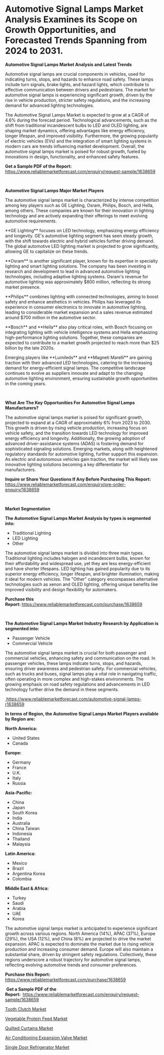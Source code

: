 <p><h1>Automotive Signal Lamps Market Analysis Examines its Scope on Growth Opportunities, and Forecasted Trends Spanning from 2024 to 2031.</h1></p><p><strong>Automotive Signal Lamps Market Analysis and Latest Trends</strong></p>
<p><p>Automotive signal lamps are crucial components in vehicles, used for indicating turns, stops, and hazards to enhance road safety. These lamps include turn signals, brake lights, and hazard lights, which contribute to effective communication between drivers and pedestrians. The market for automotive signal lamps is experiencing significant growth, driven by the rise in vehicle production, stricter safety regulations, and the increasing demand for advanced lighting technologies.</p><p>The Automotive Signal Lamps Market is expected to grow at a CAGR of 4.6% during the forecast period. Technological advancements, such as the shift from traditional incandescent bulbs to LED and OLED lighting, are shaping market dynamics, offering advantages like energy efficiency, longer lifespan, and improved visibility. Furthermore, the growing popularity of electric vehicles (EVs) and the integration of smart lighting systems in modern cars are trends influencing market development. Overall, the automotive signal lamps market is poised for robust growth, fueled by innovations in design, functionality, and enhanced safety features.</p></p>
<p><strong>Get a Sample PDF of the Report:&nbsp;</strong> <a href="https://www.reliablemarketforecast.com/enquiry/request-sample/1638659">https://www.reliablemarketforecast.com/enquiry/request-sample/1638659</a></p>
<p>&nbsp;</p>
<p><strong>Automotive Signal Lamps Major Market Players</strong></p>
<p><p>The automotive signal lamps market is characterized by intense competition among key players such as GE Lighting, Osram, Philips, Bosch, and Hella, among others. These companies are known for their innovation in lighting technology and are actively expanding their offerings to meet evolving automotive requirements.</p><p>**GE Lighting** focuses on LED technology, emphasizing energy efficiency and longevity. GE's automotive lighting segment has seen steady growth, with the shift towards electric and hybrid vehicles further driving demand. The global automotive LED lighting market is projected to grow significantly, allowing GE to capitalize on these trends.</p><p>**Osram** is another significant player, known for its expertise in specialty lighting and smart lighting solutions. The company has been investing in research and development to lead in advanced automotive lighting technologies, including adaptive lighting systems. Osram's revenue for automotive lighting was approximately $800 million, reflecting its strong market presence.</p><p>**Philips** combines lighting with connected technologies, aiming to boost safety and enhance aesthetics in vehicles. Philips has leveraged its experience in consumer electronics to innovate in automotive lighting, leading to considerable market expansion and a sales revenue estimated around $700 million in the automotive sector.</p><p>**Bosch** and **Hella** also play critical roles, with Bosch focusing on integrating lighting with vehicle intelligence systems and Hella emphasizing high-performance lighting solutions. Together, these companies are expected to contribute to a market growth projected to reach more than $25 billion by the late 2020s.</p><p>Emerging players like **Lumileds** and **Magneti Marelli** are gaining traction with their advanced LED technologies, catering to the increasing demand for energy-efficient signal lamps. The competitive landscape continues to evolve as suppliers innovate and adapt to the changing automotive lighting environment, ensuring sustainable growth opportunities in the coming years.</p></p>
<p>&nbsp;</p>
<p><strong>What Are The Key Opportunities For Automotive Signal Lamps Manufacturers?</strong></p>
<p><p>The automotive signal lamps market is poised for significant growth, projected to expand at a CAGR of approximately 6% from 2023 to 2030. This growth is driven by rising vehicle production, increasing focus on vehicle safety, and the transition towards LED technology for improved energy efficiency and longevity. Additionally, the growing adoption of advanced driver-assistance systems (ADAS) is fostering demand for sophisticated signaling solutions. Emerging markets, along with heightened regulatory standards for automotive lighting, further support this expansion. As electric and autonomous vehicles gain traction, the market will likely see innovative lighting solutions becoming a key differentiator for manufacturers.</p></p>
<p><strong>Inquire or Share Your Questions If Any Before Purchasing This Report:</strong> <a href="https://www.reliablemarketforecast.com/enquiry/pre-order-enquiry/1638659">https://www.reliablemarketforecast.com/enquiry/pre-order-enquiry/1638659</a></p>
<p>&nbsp;</p>
<p><strong>Market Segmentation</strong></p>
<p><strong>The Automotive Signal Lamps Market Analysis by types is segmented into:</strong></p>
<p><ul><li>Traditional Lighting</li><li>LED Lighting</li><li>Other</li></ul></p>
<p><p>The automotive signal lamps market is divided into three main types. Traditional lighting includes halogen and incandescent bulbs, known for their affordability and widespread use, yet they are less energy-efficient and have shorter lifespans. LED lighting has gained popularity due to its superior energy efficiency, longer lifespan, and brighter illumination, making it ideal for modern vehicles. The "Other" category encompasses alternative technologies such as xenon and OLED lighting, offering unique benefits like improved visibility and design flexibility for automakers.</p></p>
<p><strong>Purchase this Report:&nbsp;</strong><a href="https://www.reliablemarketforecast.com/purchase/1638659">https://www.reliablemarketforecast.com/purchase/1638659</a></p>
<p>&nbsp;</p>
<p><strong>The Automotive Signal Lamps Market Industry Research by Application is segmented into:</strong></p>
<p><ul><li>Passenger Vehicle</li><li>Commercial Vehicle</li></ul></p>
<p><p>The automotive signal lamps market is crucial for both passenger and commercial vehicles, enhancing safety and communication on the road. In passenger vehicles, these lamps indicate turns, stops, and hazards, ensuring driver awareness and pedestrian safety. For commercial vehicles, such as trucks and buses, signal lamps play a vital role in navigating traffic, often operating in more complex and high-stakes environments. The growing emphasis on road safety regulations and advancements in LED technology further drive the demand in these segments.</p></p>
<p><a href="https://www.reliablemarketforecast.com/automotive-signal-lamps-r1638659">&nbsp;https://www.reliablemarketforecast.com/automotive-signal-lamps-r1638659</a></p>
<p><strong>In terms of Region, the Automotive Signal Lamps Market Players available by Region are:</strong></p>
<p>
    <p> <strong> North America: </strong>
        <ul>
            <li>United States</li>
            <li>Canada</li>
        </ul>
        </p> 
    <p> <strong> Europe: </strong>
        <ul>
            <li>Germany</li>
            <li>France</li>
            <li>U.K.</li>
            <li>Italy</li>
            <li>Russia</li>
        </ul>
        </p> 
    <p> <strong> Asia-Pacific: </strong>
        <ul>
            <li>China</li>
            <li>Japan</li>
            <li>South Korea</li>
            <li>India</li>
            <li>Australia</li>
            <li>China Taiwan</li>
            <li>Indonesia</li>
            <li>Thailand</li>
            <li>Malaysia</li>
        </ul>
        </p> 
    <p> <strong> Latin America: </strong>
        <ul>
            <li>Mexico</li>
            <li>Brazil</li>
            <li>Argentina Korea</li>
            <li>Colombia</li>
        </ul>
        </p> 
    <p> <strong> Middle East & Africa: </strong>
        <ul>
            <li>Turkey</li>
            <li>Saudi</li>
            <li>Arabia</li>
            <li>UAE</li>
            <li>Korea</li>
        </ul>
    </p>
    </p>
<p><p>The automotive signal lamps market is anticipated to experience significant growth across various regions. North America (14%), APAC (37%), Europe (29%), the USA (12%), and China (8%) are projected to drive the market expansion. APAC is expected to dominate the market due to rising vehicle production and increasing consumer demand. Europe will also maintain a substantial share, driven by stringent safety regulations. Collectively, these regions underscore a robust trajectory for automotive signal lamps, reflecting evolving automotive trends and consumer preferences.</p></p>
<p><strong>Purchase this Report: </strong><a href="https://www.reliablemarketforecast.com/purchase/1638659">https://www.reliablemarketforecast.com/purchase/1638659</a></p>
<p>&nbsp;<strong>Get a Sample PDF of the Report:&nbsp;&nbsp;</strong><a href="https://www.reliablemarketforecast.com/enquiry/request-sample/1638659">https://www.reliablemarketforecast.com/enquiry/request-sample/1638659</a></p>
<p><strong></strong></p>
<p><p><a href="https://medium.com/@ohanlon47/how-regional-and-global-trends-are-shaping-the-tooth-clutch-market-for-the-year-2024-2031-fccae575d970?postPublishedType=repub">Tooth Clutch Market</a></p><p><a href="https://github.com/WillieWoodard/Market-Research-Report-List-6/blob/main/vegetable-protein-feed-market.md">Vegetable Protein Feed Market</a></p><p><a href="https://issuu.com/reportprime-2/docs/quilted-curtains-market-size-2030.p_1b47c49313d56b">Quilted Curtains Market</a></p><p><a href="https://www.linkedin.com/pulse/air-conditioning-expansion-valve-market-report-product-type-ag0of?trackingId=t8MhtSTRTOCsd7qhQ6J%2F5w%3D%3D">Air Conditioning Expansion Valve Market</a></p><p><a href="https://issuu.com/reportprime-2/docs/single-door-refrigerator-market-siz_f993326ba6d519">Single Door Refrigerator Market</a></p></p>
